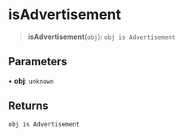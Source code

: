 # isAdvertisement

> **isAdvertisement**(`obj`): `obj is Advertisement`

## Parameters

• **obj**: `unknown`

## Returns

`obj is Advertisement`
